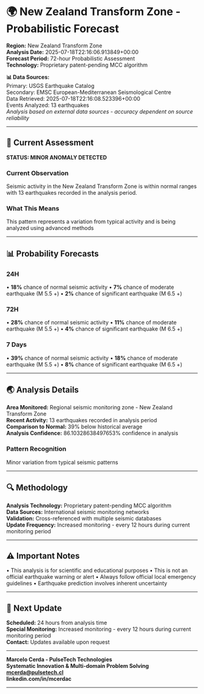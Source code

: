 # 🌍 New Zealand Transform Zone - Probabilistic Forecast

**Region:** New Zealand Transform Zone  
**Analysis Date:** 2025-07-18T22:16:06.913849+00:00  
**Forecast Period:** 72-hour Probabilistic Assessment  
**Technology:** Proprietary patent-pending MCC algorithm  

**📊 Data Sources:**  
Primary: USGS Earthquake Catalog  
Secondary: EMSC European-Mediterranean Seismological Centre  
Data Retrieved: 2025-07-18T22:16:08.523396+00:00  
Events Analyzed: 13 earthquakes  
*Analysis based on external data sources - accuracy dependent on source reliability*

---

## 🎯 Current Assessment

**STATUS: MINOR ANOMALY DETECTED**

### Current Observation
Seismic activity in the New Zealand Transform Zone is within normal ranges with 13 earthquakes recorded in the analysis period.

### What This Means
This pattern represents a variation from typical activity and is being analyzed using advanced methods

---

## 📊 Probability Forecasts

### 24H
• **18%** chance of normal seismic activity
• **7%** chance of moderate earthquake (M 5.5 +)
• **2%** chance of significant earthquake (M 6.5 +)

### 72H
• **28%** chance of normal seismic activity
• **11%** chance of moderate earthquake (M 5.5 +)
• **4%** chance of significant earthquake (M 6.5 +)

### 7 Days
• **39%** chance of normal seismic activity
• **18%** chance of moderate earthquake (M 5.5 +)
• **8%** chance of significant earthquake (M 6.5 +)

---

## 🌏 Analysis Details
**Area Monitored:** Regional seismic monitoring zone - New Zealand Transform Zone  
**Recent Activity:** 13 earthquakes recorded in analysis period  
**Comparison to Normal:** 39% below historical average  
**Analysis Confidence:** 86.10328638497653% confidence in analysis  

### Pattern Recognition
Minor variation from typical seismic patterns

---

## 🔍 Methodology
**Analysis Technology:** Proprietary patent-pending MCC algorithm  
**Data Sources:** International seismic monitoring networks  
**Validation:** Cross-referenced with multiple seismic databases  
**Update Frequency:** Increased monitoring - every 12 hours during current monitoring period  

---

## ⚠️ Important Notes
• This analysis is for scientific and educational purposes
• This is not an official earthquake warning or alert
• Always follow official local emergency guidelines
• Earthquake prediction involves inherent uncertainty

---

## 📅 Next Update
**Scheduled:** 24 hours from analysis time  
**Special Monitoring:** Increased monitoring - every 12 hours during current monitoring period  
**Contact:** Updates available upon request  

---

**Marcelo Cerda - PulseTech Technologies**  
**Systematic Innovation & Multi-domain Problem Solving**  
**mcerda@pulsetech.cl**  
**linkedin.com/in/mcerdac**

---
